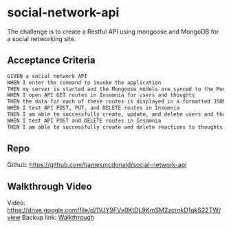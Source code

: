 # social-network-api

The challenge is to create a Restful API using mongoose and MongoDB for a social networking site.

## Acceptance Criteria

```md
GIVEN a social network API
WHEN I enter the command to invoke the application
THEN my server is started and the Mongoose models are synced to the MongoDB database
WHEN I open API GET routes in Insomnia for users and thoughts
THEN the data for each of these routes is displayed in a formatted JSON
WHEN I test API POST, PUT, and DELETE routes in Insomnia
THEN I am able to successfully create, update, and delete users and thoughts in my database
WHEN I test API POST and DELETE routes in Insomnia
THEN I am able to successfully create and delete reactions to thoughts and add and remove friends to a user’s friend list
```

## Repo

Github: https://github.com/tjamesmcdonald/social-network-api

## Walkthrough Video

Video: https://drive.google.com/file/d/1VJY9FVv0KtDL9KmSM2zcrnkD1qkS22TW/view
Backup link: [Walkthrough](<assets/Untitled_ Jan 28, 2024 1_51 PM.webm>)
